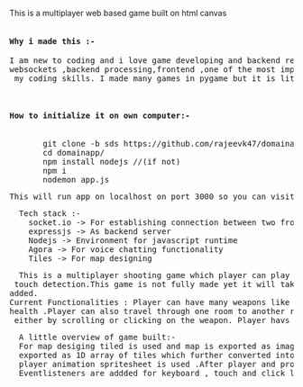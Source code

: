 This is a multiplayer web based game built on html canvas
<pre><h4>Why i made this :-</h4>I am new to coding and i love game developing and backend related projects .In this projects i learned a lot of things like <br>websockets ,backend processing,frontend ,one of the most important how to code efficiently . I guess this will be a great start for<br> my coding skills. I made many games in pygame but it is little different .
</pre>
<pre>
  <h4>How to initialize it on own computer:-</h4>
       git clone -b sds https://github.com/rajeevk47/domainapp.git
       cd domainapp/
       npm install nodejs //(if not)
       npm i 
       nodemon app.js
</pre>
<pre>This will run app on localhost on port 3000 so you can visit it on http://localhost:3000/</pre>
<pre>
  Tech stack :-
    socket.io -> For establishing connection between two frontend 
    expressjs -> As backend server
    Nodejs -> Environment for javascript runtime
    Agora -> For voice chatting functionality
    Tiles -> For map designing
</pre>
<pre>
  This is a multiplayer shooting game which player can play on both mobile and pc as it runs on web and it involves<br> touch detection.This game is not fully made yet it will take some more time but currently basic functionality has been <br>added.<br>Current Functionalities : Player can have many weapons like guns and fireballs for shooting and a healthbar for showing player's <br>health .Player can also travel through one room to another room through door .Player can change their weapon from hotbar<br> either by scrolling or clicking on the weapon. Player havs its username which is asked when game starts.Player can mute or unmute and also can see that who is  muted or unmuted .
</pre>
<pre>
  A little overview of game built:-
  For map desiging tiled is used and map is exported as image format. For collision detection we can't use image so from tiled it is
  exported as 1D array of tiles which further converted into 2d array and made tiles from it and used for collision detection . For 
  player animation spritesheet is used .After player and projectiles were created and their properties are syncned with backend.
  Eventlisteners are addded for keyboard , touch and click like events . In future many weopens and functionalities will be added
</pre>
